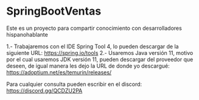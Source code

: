 # SpringBootVentas
Este es un proyecto para compartir conocimiento con desarrolladores hispanohablante

1.- Trabajaremos con el IDE Spring Tool 4, lo pueden descargar de la siguiente URL: https://spring.io/tools
2.- Usaremos Java versión 11, motivo por el cual usaremos JDK versión 11, pueden descargar del proveedor que deseen, de igual manera les dejo la URL de donde yo descargué: https://adoptium.net/es/temurin/releases/

Para cualquier consulta pueden escribir en el discord: https://discord.gg/QCDZU2PA
